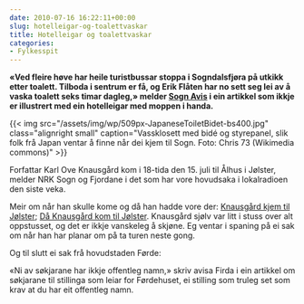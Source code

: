```yaml
---
date: 2010-07-16 16:22:11+00:00
slug: hotelleigar-og-toalettvaskar
title: Hotelleigar og toalettvaskar
categories:
- Fylkesspit
---
```


**«Ved fleire høve har heile turistbussar stoppa i Sogndalsfjøra på utkikk etter toalett. Tilboda i sentrum er få, og Erik Flåten har no sett seg lei av å vaska toalett seks timar dagleg,» melder [Sogn Avis](http://www.sognavis.no/lokale_nyhende/article5193280.ece) i ein artikkel som ikkje er illustrert med ein hotelleigar med moppen i handa.**

{{< img src="/assets/img/wp/509px-JapaneseToiletBidet-bs400.jpg" class="alignright small" caption="Vassklosett med bidé og styrepanel, slik folk frå Japan ventar å finne når dei kjem til Sogn. Foto: Chris 73 (Wikimedia commons)" >}}

<!--more-->

Forfattar Karl Ove Knausgård kom i 18-tida den 15. juli til Ålhus i Jølster,  melder NRK Sogn og Fjordane i det som har vore hovudsaka i lokalradioen den siste veka.

Meir om når han skulle kome og då han hadde vore der: [Knausgård kjem til Jølster](http://nrk.no/nyheter/distrikt/nrk_sogn_og_fjordane/1.7200321); [Då Knausgård kom til Jølster](http://nrk.no/nyheter/distrikt/nrk_sogn_og_fjordane/1.7211507). Knausgård sjølv var litt i stuss over alt oppstusset, og det er ikkje vanskeleg å skjøne. Eg ventar i spaning på ei sak om når han har planar om på ta turen neste gong.

Og til slutt ei sak frå hovudstaden Førde:

«Ni av søkjarane har ikkje offentleg namn,» skriv avisa Firda i ein artikkel om søkjarane til stillinga som leiar for Førdehuset, ei stilling som truleg set som krav at du har eit offentleg namn.

